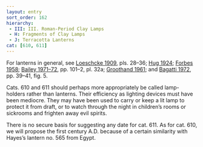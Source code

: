 ```yaml
---
layout: entry
sort_order: 162
hierarchy:
 - III: III. Roman-Period Clay Lamps
 - H: Fragments of Clay Lamps
 - J: Terracotta Lanterns
cat: [610, 611]
---
```


For lanterns in general, see <a href='../../bibliography/#loeschcke-1909'>Loeschcke 1909</a>, pls. 28–36; <a href='../../bibliography/#hug-1924'>Hug 1924</a>; <a href='../../bibliography/#forbes-1958'>Forbes 1958</a>; <a href='../../bibliography/#bailey-1971-72'>Bailey 1971–72</a>, pp. 101–2, pl. 32a; <a href='../../bibliography/#groothand-1961'>Groothand 1961</a>; and <a href='../../bibliography/#bagatti-1972'>Bagatti 1972</a>, pp. 39–41, fig. 5.

Cats. 610 and 611 should perhaps more appropriately be called lamp-holders rather than lanterns. Their efficiency as lighting devices must have been mediocre. They may have been used to carry or keep a lit lamp to protect it from draft, or to watch through the night in children’s rooms or sickrooms and frighten away evil spirits.

There is no secure basis for suggesting any date for cat. 611. As for cat. 610, we will propose the first century A.D. because of a certain similarity with Hayes’s lantern no. 565 from Egypt.
